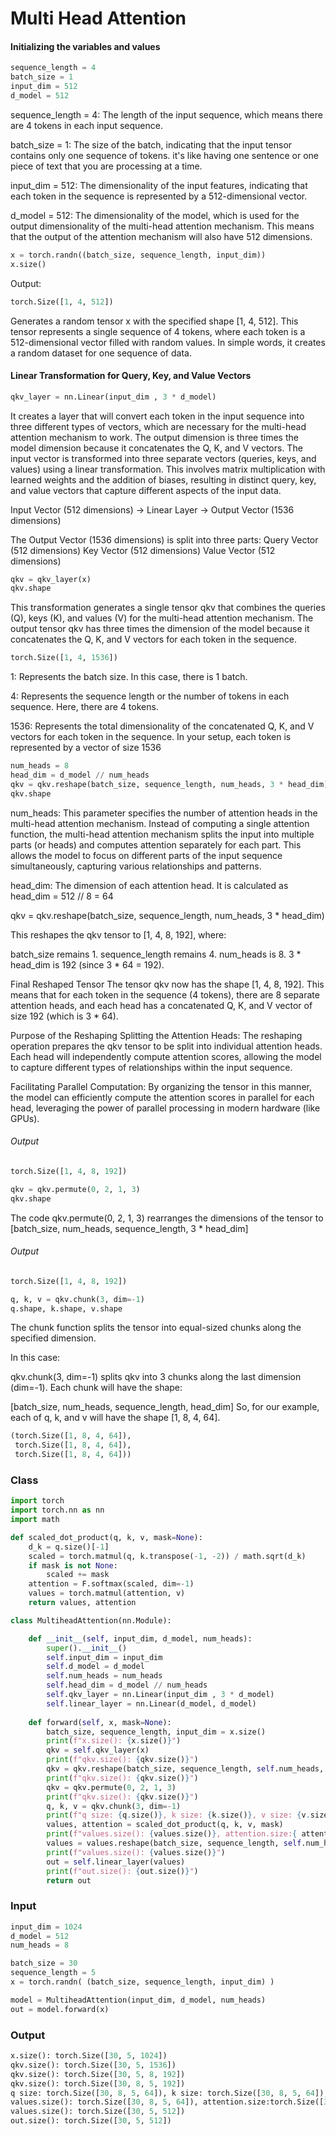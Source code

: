 # Multi Head Attention

#### Initializing the variables and values

```Python
sequence_length = 4
batch_size = 1
input_dim = 512
d_model = 512
```

sequence_length = 4: The length of the input sequence, which means there are 4 tokens in each input sequence.

batch_size = 1: The size of the batch, indicating that the input tensor contains only one sequence of tokens. it's like having one sentence or one piece of text that you are processing at a time.

input_dim = 512: The dimensionality of the input features, indicating that each token in the sequence is represented by a 512-dimensional vector.

d_model = 512: The dimensionality of the model, which is used for the output dimensionality of the multi-head attention mechanism. This means that the output of the attention mechanism will also have 512 dimensions.

```Python
x = torch.randn((batch_size, sequence_length, input_dim))
x.size()
```
Output:

```Python
torch.Size([1, 4, 512])
```

Generates a random tensor x with the specified shape [1, 4, 512]. This tensor represents a single sequence of 4 tokens, where each token is a 512-dimensional vector filled with random values. In simple words, it creates a random dataset for one sequence of data.

#### Linear Transformation for Query, Key, and Value Vectors

```python
qkv_layer = nn.Linear(input_dim , 3 * d_model)
```

It creates a layer that will convert each token in the input sequence into three different types of vectors, which are necessary for the multi-head attention mechanism to work. The output dimension is three times the model dimension because it concatenates the Q, K, and V vectors. The input vector is transformed into three separate vectors (queries, keys, and values) using a linear transformation. This involves matrix multiplication with learned weights and the addition of biases, resulting in distinct query, key, and value vectors that capture different aspects of the input data.

Input Vector (512 dimensions) → Linear Layer → Output Vector (1536 dimensions)

The Output Vector (1536 dimensions) is split into three parts:
Query Vector (512 dimensions)
Key Vector (512 dimensions)
Value Vector (512 dimensions)

```python
qkv = qkv_layer(x)
qkv.shape

```

This transformation generates a single tensor qkv that combines the queries (Q), keys (K), and values (V) for the multi-head attention mechanism. The output tensor qkv has three times the dimension of the model because it concatenates the Q, K, and V vectors for each token in the sequence.

```Python
torch.Size([1, 4, 1536])
```    


1: Represents the batch size. In this case, there is 1 batch.

4: Represents the sequence length or the number of tokens in each sequence. Here, there are 4 tokens.

1536: Represents the total dimensionality of the concatenated Q, K, and V vectors for each token in the sequence. In your setup, each token is represented by a vector of size 1536




```Python
num_heads = 8
head_dim = d_model // num_heads
qkv = qkv.reshape(batch_size, sequence_length, num_heads, 3 * head_dim)
qkv.shape
```
num_heads: This parameter specifies the number of attention heads in the multi-head attention mechanism. Instead of computing a single attention function, the multi-head attention mechanism splits the input into multiple parts (or heads) and computes attention separately for each part. This allows the model to focus on different parts of the input sequence simultaneously, capturing various relationships and patterns.

head_dim: The dimension of each attention head. It is calculated as
head_dim = 512 // 8 = 64

qkv = qkv.reshape(batch_size, sequence_length, num_heads, 3 * head_dim)

This reshapes the qkv tensor to [1, 4, 8, 192], where:

batch_size remains 1.
sequence_length remains 4.
num_heads is 8.
3 * head_dim is 192 (since 3 * 64 = 192).

Final Reshaped Tensor
The tensor qkv now has the shape [1, 4, 8, 192]. This means that for each token in the sequence (4 tokens), there are 8 separate attention heads, and each head has a concatenated Q, K, and V vector of size 192 (which is 3 * 64).

Purpose of the Reshaping
Splitting the Attention Heads: The reshaping operation prepares the qkv tensor to be split into individual attention heads. Each head will independently compute attention scores, allowing the model to capture different types of relationships within the input sequence.

Facilitating Parallel Computation: By organizing the tensor in this manner, the model can efficiently compute the attention scores in parallel for each head, leveraging the power of parallel processing in modern hardware (like GPUs).


###### Output

```Python
torch.Size([1, 4, 8, 192])
```

```Python
qkv = qkv.permute(0, 2, 1, 3)
qkv.shape
```
The code qkv.permute(0, 2, 1, 3) rearranges the dimensions of the tensor to [batch_size, num_heads, sequence_length, 3 * head_dim]

###### Output

```Python
torch.Size([1, 4, 8, 192])
```

```Python
q, k, v = qkv.chunk(3, dim=-1)
q.shape, k.shape, v.shape
```
          
The chunk function splits the tensor into equal-sized chunks along the specified dimension.

In this case:

qkv.chunk(3, dim=-1) splits qkv into 3 chunks along the last dimension (dim=-1).
Each chunk will have the shape:

[batch_size, num_heads, sequence_length, head_dim]
So, for our example, each of q, k, and v will have the shape [1, 8, 4, 64].

```Python
(torch.Size([1, 8, 4, 64]),
 torch.Size([1, 8, 4, 64]),
 torch.Size([1, 8, 4, 64]))
```




### Class 

```Python
import torch
import torch.nn as nn
import math

def scaled_dot_product(q, k, v, mask=None):
    d_k = q.size()[-1]
    scaled = torch.matmul(q, k.transpose(-1, -2)) / math.sqrt(d_k)
    if mask is not None:
        scaled += mask
    attention = F.softmax(scaled, dim=-1)
    values = torch.matmul(attention, v)
    return values, attention

class MultiheadAttention(nn.Module):

    def __init__(self, input_dim, d_model, num_heads):
        super().__init__()
        self.input_dim = input_dim
        self.d_model = d_model
        self.num_heads = num_heads
        self.head_dim = d_model // num_heads
        self.qkv_layer = nn.Linear(input_dim , 3 * d_model)
        self.linear_layer = nn.Linear(d_model, d_model)
    
    def forward(self, x, mask=None):
        batch_size, sequence_length, input_dim = x.size()
        print(f"x.size(): {x.size()}")
        qkv = self.qkv_layer(x)
        print(f"qkv.size(): {qkv.size()}")
        qkv = qkv.reshape(batch_size, sequence_length, self.num_heads, 3 * self.head_dim)
        print(f"qkv.size(): {qkv.size()}")
        qkv = qkv.permute(0, 2, 1, 3)
        print(f"qkv.size(): {qkv.size()}")
        q, k, v = qkv.chunk(3, dim=-1)
        print(f"q size: {q.size()}, k size: {k.size()}, v size: {v.size()}, ")
        values, attention = scaled_dot_product(q, k, v, mask)
        print(f"values.size(): {values.size()}, attention.size:{ attention.size()} ")
        values = values.reshape(batch_size, sequence_length, self.num_heads * self.head_dim)
        print(f"values.size(): {values.size()}")
        out = self.linear_layer(values)
        print(f"out.size(): {out.size()}")
        return out
```

### Input

```Python
input_dim = 1024
d_model = 512
num_heads = 8

batch_size = 30
sequence_length = 5
x = torch.randn( (batch_size, sequence_length, input_dim) )

model = MultiheadAttention(input_dim, d_model, num_heads)
out = model.forward(x)
```
### Output

```Python
x.size(): torch.Size([30, 5, 1024])
qkv.size(): torch.Size([30, 5, 1536])
qkv.size(): torch.Size([30, 5, 8, 192])
qkv.size(): torch.Size([30, 8, 5, 192])
q size: torch.Size([30, 8, 5, 64]), k size: torch.Size([30, 8, 5, 64]), v size: torch.Size([30, 8, 5, 64]), 
values.size(): torch.Size([30, 8, 5, 64]), attention.size:torch.Size([30, 8, 5, 5]) 
values.size(): torch.Size([30, 5, 512])
out.size(): torch.Size([30, 5, 512])
```
